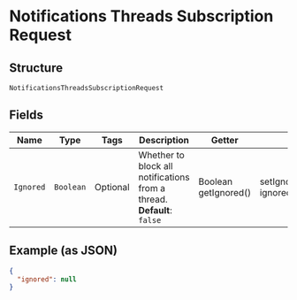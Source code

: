 
# Notifications Threads Subscription Request

## Structure

`NotificationsThreadsSubscriptionRequest`

## Fields

| Name | Type | Tags | Description | Getter | Setter |
|  --- | --- | --- | --- | --- | --- |
| `Ignored` | `Boolean` | Optional | Whether to block all notifications from a thread.<br>**Default**: `false` | Boolean getIgnored() | setIgnored(Boolean ignored) |

## Example (as JSON)

```json
{
  "ignored": null
}
```

